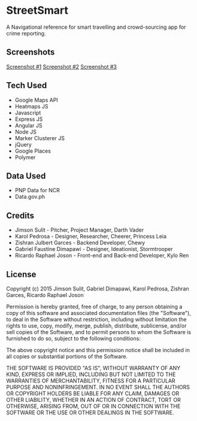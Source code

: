# StreetSmart
A Navigational reference for smart travelling and crowd-sourcing app for crime reporting.

## Screenshots
[Screenshot #1](https://files.slack.com/files-pri/T0F20S3T7-F0F2M2SHM/main-map-with_info2.jpg)
[Screenshot #2](https://files.slack.com/files-pri/T0F20S3T7-F0F2M1QJ2/6-side-bar.jpg)
[Screenshot #3](https://files.slack.com/files-pri/T0F20S3T7-F0F2EBSAF/login_sample.jpg)

## Tech Used
* Google Maps API
* Heatmaps JS
* Javascript
* Express JS
* Angular JS
* Node JS
* Marker Clusterer JS
* jQuery
* Google Places
* Polymer

## Data Used
* PNP Data for NCR
* Data.gov.ph

## Credits

* Jimson Sulit - Pitcher, Project Manager, Darth Vader
* Karol Pedrosa - Designer, Researcher, Cheerer, Princess Leia
* Zishran Julbert Garces - Backend Developer, Chewy
* Gabriel Faustine Dimapawi - Designer, Ideationist, Stormtrooper
* Ricardo Raphael Joson - Front-end and Back-end Developer, Kylo Ren

## License
Copyright (c) 2015 Jimson Sulit, Gabriel Dimapawi, Karol Pedrosa, Zishran Garces, Ricardo Raphael Joson



Permission is hereby granted, free of charge, to any person obtaining a copy
of this software and associated documentation files (the "Software"), to deal
in the Software without restriction, including without limitation the rights
to use, copy, modify, merge, publish, distribute, sublicense, and/or sell
copies of the Software, and to permit persons to whom the Software is
furnished to do so, subject to the following conditions:



The above copyright notice and this permission notice shall be included in
all copies or substantial portions of the Software.



THE SOFTWARE IS PROVIDED "AS IS", WITHOUT WARRANTY OF ANY KIND, EXPRESS OR
IMPLIED, INCLUDING BUT NOT LIMITED TO THE WARRANTIES OF MERCHANTABILITY,
FITNESS FOR A PARTICULAR PURPOSE AND NONINFRINGEMENT.  IN NO EVENT SHALL THE
AUTHORS OR COPYRIGHT HOLDERS BE LIABLE FOR ANY CLAIM, DAMAGES OR OTHER
LIABILITY, WHETHER IN AN ACTION OF CONTRACT, TORT OR OTHERWISE, ARISING FROM,
OUT OF OR IN CONNECTION WITH THE SOFTWARE OR THE USE OR OTHER DEALINGS IN
THE SOFTWARE.

